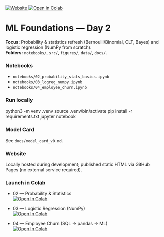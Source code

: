 <p align="left">
  <a href="https://florasteve.github.io/ml-foundations-day2/">
    <img alt="Website" src="https://img.shields.io/badge/Website-ML%20Foundations%E2%80%94Day%202-success?style=for-the-badge">
  </a>
  <a href="https://colab.research.google.com/github/florasteve/ml-foundations-day2/blob/main/notebooks/03_logreg_numpy.ipynb">
    <img alt="Open in Colab" src="https://colab.research.google.com/assets/colab-badge.svg">
  </a>
</p>

# ML Foundations — Day 2

**Focus:** Probability & statistics refresh (Bernoulli/Binomial, CLT, Bayes) and logistic regression (NumPy from scratch).  
**Folders:** `notebooks/`, `src/`, `figures/`, `data/`, `docs/`.

### Notebooks
- `notebooks/02_probability_stats_basics.ipynb`
- `notebooks/03_logreg_numpy.ipynb`
- `notebooks/04_employee_churn.ipynb`

### Run locally
python3 -m venv .venv
source .venv/bin/activate
pip install -r requirements.txt
jupyter notebook

### Model Card
See `docs/model_card_v0.md`.

### Website
Locally hosted during development; published static HTML via GitHub Pages (no external service required).

### Launch in Colab

- 02 — Probability & Statistics  
  [![Open In Colab](https://colab.research.google.com/assets/colab-badge.svg)](https://colab.research.google.com/github/florasteve/ml-foundations-day2/blob/main/notebooks/02_probability_stats_basics.ipynb)

- 03 — Logistic Regression (NumPy)  
  [![Open In Colab](https://colab.research.google.com/assets/colab-badge.svg)](https://colab.research.google.com/github/florasteve/ml-foundations-day2/blob/main/notebooks/03_logreg_numpy.ipynb)

- 04 — Employee Churn (SQL → pandas → ML)  
  [![Open In Colab](https://colab.research.google.com/assets/colab-badge.svg)](https://colab.research.google.com/github/florasteve/ml-foundations-day2/blob/main/notebooks/04_employee_churn.ipynb)
